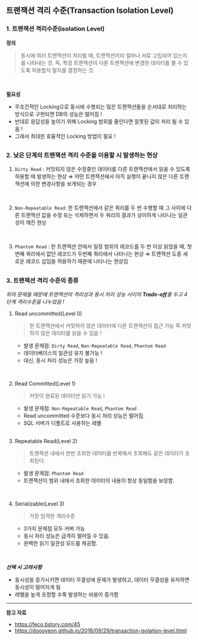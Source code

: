 ## 트랜잭션 격리 수준(Transaction Isolation Level)
### 1. 트랜잭션 격리수준(isolation Level)
**정의**
> 동시에 여러 트랜잭션이 처리될 때, 트랜잭션끼리 얼마나 서로 고립되어 있는지를 나타내는 것.
> 즉, 특정 트랜잭션이 다른 트랜잭션에 변경한 데이터를 볼 수 있도록 허용할지 말지를 결정하는 것.
<br>

**필요성**
* 무조건적인 Locking으로 동시에 수행되는 많은 트랜잭션들을 순서대로 처리하는 방식으로 구현되면 DB의 성능은 떨어짐 !
* 반대로 응답성을 높이기 위해 Locking 범위를 줄인다면 잘못된 값이 처리 될 수 있음 !
* 그래서 최대한 효율적인 Locking 방법이 필요 !

##

### 2. 낮은 단계의 트랜잭션 격리 수준을 이용할 시 발생하는 현상
1. `Dirty Read` : 커밋되지 않은 수정중인 데이터를 다른 트랜잭션에서 읽을 수 있도록 허용할 때 발생하는 현상
⇒ 어떤 트랜잭션에서 아직 실행이 끝나지 않은 다른 트랜잭션에 의한 변경사항을 보게되는 경우
<br>

2. `Non-Repeatable Read`: 한 트랜잭션에서 같은 쿼리를 두 번 수행할 때 그 사이에 다른 트랜잭션 값을 수정 또는 삭제하면서 두 쿼리의 결과가 상이하게 나타나는 일관성이 깨진 현상
<br>

3. `Phantom Read` : 한 트랜잭션 안에서 일정 범위의 레코드를 두 번 이상 읽었을 때, 첫번째 쿼리에서 없던 레코드가 두번째 쿼리에서 나타나는 현상
⇒ 트랜잭션 도중 새로운 레코드 삽입을 허용하기 때문에 나타나는 현상임

##

### 3. 트랜잭션 격리 수준의 종류
_위의 문제들 때문에 트랜잭션의 격리성과 동시 처리 성능 사이의  **Trade-off**를 두고 4단계 격리수준을 나누었음 !_

1. Read uncommitted(Level 0)
	> 한 트랜잭션에서 커밋하지 않은 데이터에 다른 트랜잭션이 접근 가능
	> 즉 커밋하지 않은 데이터를 읽을 수 있음 !
	* 발생 문제점: `Dirty Read`, `Non-Repeatable Read`, `Phantom Read`
	* 데이터베이스의 일관성 유지 불가능 !
	* 대신, 동시 처리 성능은 가장 높음 !
  <br>
  
2. Read Committed(Level 1)
	> 커밋이 완료된 데이터만 읽기 가능 !
	* 발생 문제점: `Non-Repeatable Read`, `Phantom Read`  
	* Read uncommitted 수준보다 동시 처리 성능은 떨어짐.
	* SQL 서버가 디폴트로 사용하는 레벨
	<br>
	
3. Repeatable Read(Level 2)
	> 트랜잭션 내에서 한번 조회한 데이터를 반복해서 조회해도 같은 데이터가 조회된다.
	* 발생 문제점: `Phantom Read`
	* 트랜잭션이 범위 내에서 조회한 데이터의 내용이 항상 동일함을 보장함.
<br>

4. Serializable(Level 3)
	> 가장 엄격한 격리수준
	* 3가지 문제점 모두 커버 가능
	* 동시 처리 성능은 급격히 떨어질 수 있음.
	*  완벽한 읽기 일관성 모드를 제공함.
<br>

_**선택 시 고려사항**_
* 동시성을 증가시키면 데이터 무결성에 문제가 발생하고, 데이터 무결성을 유지하면 동시성이 떨어지게 됨
* 레벨을 높게 조정할 수록 발생하는 비용이 증가함

---

**참고 자료**
* https://feco.tistory.com/45
* https://doooyeon.github.io/2018/09/29/transaction-isolation-level.html
